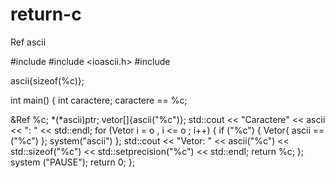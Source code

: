 # return-c
Ref ascii

#include <iotream>
  #include <ioascii.h>
  #include <iomanip>
  
ascii{sizeof(%c)};

int main()
{
int caractere;
caractere == %c;

&Ref %c;
*(*ascii)ptr;
vetor[]{ascii("%c")};
std::cout << "Caractere" << ascii << ": " << std::endl;
for (Vetor i = o , i <= o ; i++)
{
    if ("%c")
        {
            Vetor{ ascii == ("%c") };
    system("ascii")
  };
  std::cout << "Vetor: " << ascii("%c") << std::sizeof("%c") << std::setprecision("%c") << std::endl;
  return %c;
};
system ("PAUSE");
return 0;
};

